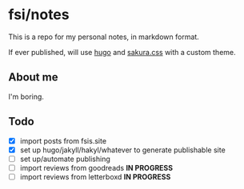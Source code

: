 # fsi/notes

This is a repo for my personal notes, in markdown format.

If ever published, will use [hugo](https://gohugo.io/) and [sakura.css](https://oxal.org/projects/sakura/demo) with a custom theme.

## About me

I'm boring.

## Todo

- [x] import posts from fsis.site
- [x] set up hugo/jakyll/hakyl/whatever to generate publishable site
- [ ] set up/automate publishing
- [ ] import reviews from goodreads **IN PROGRESS**
- [ ] import reviews from letterboxd **IN PROGRESS**
